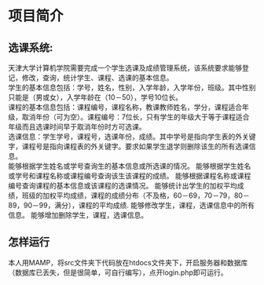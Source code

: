 项目简介
============
选课系统:
----------
天津大学计算机学院需要完成一个学生选课及成绩管理系统，该系统要求能够登记，修改，查询，统计学生、课程、选课的基本信息。<br>
学生的基本信息包括：学号，姓名，性别，入学年龄，入学年份，班级。其中性别只能是（男或女），入学年龄在（10－50），学号10位长。<br>
课程的基本信息包括：课程编号，课程名称，教课教师姓名，学分，课程适合年级，取消年份（可为空）。课程编号：7位长，只有学生的年级大于等于课程适合年级而且选课时间早于取消年份时方可选课。<br>
选课信息：学生学号，课程号，选课年份，成绩。其中学号是指向学生表的外关键字，课程号是指向课程表的外关键字。要求如果学生退学则删除该生的所有选课信息。<br>
能够根据学生姓名或学号查询生的基本信息或所选课的情况。
能够根据学生姓名或学号和课程名称或课程编号查询该生该课程的成绩。
能够根据课程名称或课程编号查询课程的基本信息或该课程的选课情况。
能够统计出学生的加权平均成绩，班级的加权平均成绩，课程的成绩分布（不及格，60－69，70－79，80－89，90－99，满分），课程的平均成绩.
能够修改学生，课程，选课信息中的所有信息。
能够增加删除学生，课程，选课信息。<br>

怎样运行
-----
本人用MAMP，将src文件夹下代码放在htdocs文件夹下，开启服务器和数据库（数据库已丢失，但是很简单，可自行编写），点开login.php即可运行。<br>



